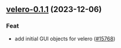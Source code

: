 

## [velero-0.1.1](https://github.com/truecharts/charts/compare/velero-0.0.6...velero-0.1.1) (2023-12-06)

### Feat

- add initial GUI objects for velero ([#15768](https://github.com/truecharts/charts/issues/15768))
  
  